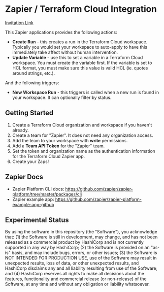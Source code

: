 # Zapier / Terraform Cloud Integration

[Invitation Link](https://zapier.com/developer/public-invite/116848/b681023c9a74112a54b2a581c5deb4d2/)

This Zapier applications provides the following actions:

* **Create Run** - this creates a run in the Terraform Cloud workspace. Typically you would set your workspace to auto-apply to have this immediately take affect without human intervention.
* **Update Variable** - use this to set a variable in a Terraform Cloud workspace. You must create the variable first. If the variable is set to HCL format, you must make sure this value is valid HCL (ie. quotes around strings, etc.).

And the following triggers:

* **New Workspace Run** - this triggers is called when a new run is found in your workspace. It can optionally filter by status.

## Getting Started

1. Create a Terraform Cloud organization and workspace if you haven't already.
1. Create a team for "Zapier". It does not need any organization access.
1. Add the team to your workspace with **write** permissions.
1. Add a **Team API Token** for the "Zapier" team.
1. Set the token and organization name as the authentication information for the Terraform Cloud Zapier app.
1. Create your Zaps!

## Zapier Docs

* Zapier Platform CLI docs: https://github.com/zapier/zapier-platform/tree/master/packages/cli
* Zapier example app: https://github.com/zapier/zapier-platform-example-app-github

## Experimental Status

By using the software in this repository (the "Software"), you acknowledge that: (1) the Software is still in development, may change, and has not been released as a commercial product by HashiCorp and is not currently supported in any way by HashiCorp; (2) the Software is provided on an "as-is" basis, and may include bugs, errors, or other issues;  (3) the Software is NOT INTENDED FOR PRODUCTION USE, use of the Software may result in unexpected results, loss of data, or other unexpected results, and HashiCorp disclaims any and all liability resulting from use of the Software; and (4) HashiCorp reserves all rights to make all decisions about the features, functionality and commercial release (or non-release) of the Software, at any time and without any obligation or liability whatsoever.
